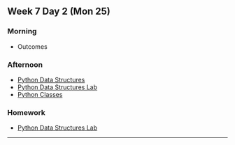 ## Week 7 Day 2 (Mon 25)

### Morning

- Outcomes

### Afternoon

- [Python Data Structures][1]
- [Python Data Structures Lab][2]
- [Python Classes][3]


### Homework

- [Python Data Structures Lab][2]


[1]: ./python-data-structures/
[2]: ./python-for-javascript-developers-data-structures-lab/
[3]: ./python-classes/


---
